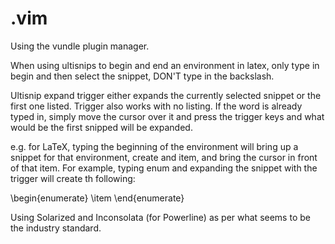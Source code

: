 # .vim

Using the vundle plugin manager.

When using ultisnips to begin and end an environment in latex, only type in
begin and then select the snippet, DON'T type in the backslash.

Ultisnip expand trigger either expands the currently selected snippet or the
first one listed. Trigger also works with no listing. If the word is already
typed in, simply move the cursor over it and press the trigger keys and what
would be the first snipped will be expanded.

e.g. for LaTeX, typing the beginning of the environment will bring up a snippet for
that environment, create and item, and bring the cursor in front of that item.
For example, typing enum and expanding the snippet with the trigger will create
th following:

\begin{enumerate}
    \item
\end{enumerate}

Using Solarized and Inconsolata (for Powerline) as per what seems to be the industry standard.
